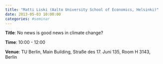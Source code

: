 ```yaml
---
title: "Matti Liski (Aalto University School of Economics, Helsinki)"
date: 2013-05-03 10:00:00
categories: #seminar
---
```


**Title**: No news is good news in climate change?  

**Time**: 10:00 - 12:00  

**Venue**: TU Berlin, Main Building, Straße des 17. Juni 135, Room H 3143, Berlin
